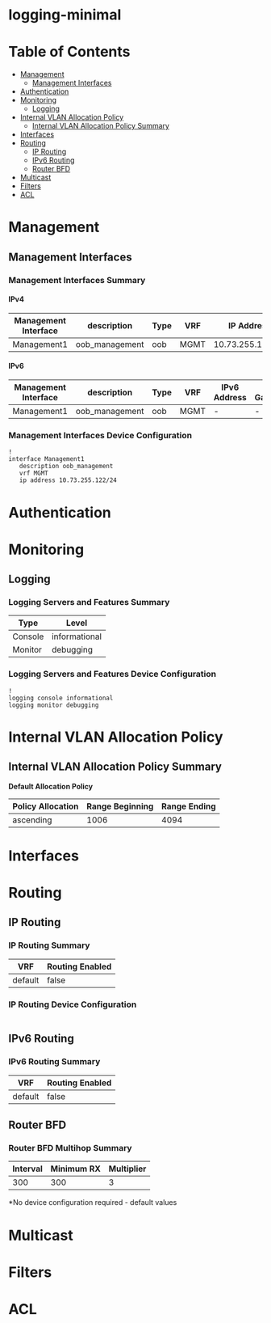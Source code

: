 # logging-minimal
# Table of Contents
<!-- toc -->

- [Management](#management)
  - [Management Interfaces](#management-interfaces)
- [Authentication](#authentication)
- [Monitoring](#monitoring)
  - [Logging](#logging)
- [Internal VLAN Allocation Policy](#internal-vlan-allocation-policy)
  - [Internal VLAN Allocation Policy Summary](#internal-vlan-allocation-policy-summary)
- [Interfaces](#interfaces)
- [Routing](#routing)
  - [IP Routing](#ip-routing)
  - [IPv6 Routing](#ipv6-routing)
  - [Router BFD](#router-bfd)
- [Multicast](#multicast)
- [Filters](#filters)
- [ACL](#acl)

<!-- toc -->
# Management

## Management Interfaces

### Management Interfaces Summary

#### IPv4

| Management Interface | description | Type | VRF | IP Address | Gateway |
| -------------------- | ----------- | ---- | --- | ---------- | ------- |
| Management1 | oob_management | oob | MGMT | 10.73.255.122/24 | 10.73.255.2 |

#### IPv6

| Management Interface | description | Type | VRF | IPv6 Address | IPv6 Gateway |
| -------------------- | ----------- | ---- | --- | ------------ | ------------ |
| Management1 | oob_management | oob | MGMT | -  | - |

### Management Interfaces Device Configuration

```eos
!
interface Management1
   description oob_management
   vrf MGMT
   ip address 10.73.255.122/24
```

# Authentication

# Monitoring

## Logging

### Logging Servers and Features Summary

| Type | Level |
| -----| ----- |
| Console | informational |
| Monitor | debugging |

### Logging Servers and Features Device Configuration

```eos
!
logging console informational
logging monitor debugging
```

# Internal VLAN Allocation Policy

## Internal VLAN Allocation Policy Summary

**Default Allocation Policy**

| Policy Allocation | Range Beginning | Range Ending |
| ------------------| --------------- | ------------ |
| ascending | 1006 | 4094 |

# Interfaces

# Routing

## IP Routing

### IP Routing Summary

| VRF | Routing Enabled |
| --- | --------------- |
| default | false|
### IP Routing Device Configuration

```eos
```
## IPv6 Routing

### IPv6 Routing Summary

| VRF | Routing Enabled |
| --- | --------------- |
| default | false |

## Router BFD

### Router BFD Multihop Summary

| Interval | Minimum RX | Multiplier |
| -------- | ---------- | ---------- |
| 300 | 300 | 3 |

*No device configuration required - default values

# Multicast

# Filters

# ACL
